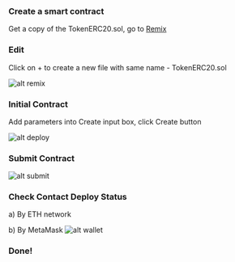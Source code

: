 ### Create a smart contract

Get a copy of the TokenERC20.sol, go to [Remix](http://remix.ethereum.org)

### Edit 

Click on + to create a new file with same name - TokenERC20.sol

![alt remix](https://github.com/rosecondon/wispochains/blob/master/smartContracts/img/Remix.png)

### Initial Contract
Add parameters into Create input box, click Create button

![alt deploy](https://github.com/rosecondon/wispochains/blob/master/smartContracts/img/DeployContract.png)

### Submit Contract
![alt submit](https://github.com/rosecondon/wispochains/blob/master/smartContracts/img/ContractSubmit.png)

### Check Contact Deploy Status
a) By ETH network

b) By MetaMask
![alt wallet](https://github.com/rosecondon/wispochains/blob/master/smartContracts/img/Completed.png)

### Done!
